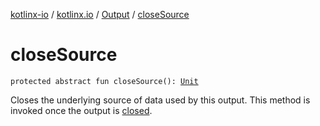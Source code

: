 [kotlinx-io](../../index.md) / [kotlinx.io](../index.md) / [Output](index.md) / [closeSource](./close-source.md)

# closeSource

`protected abstract fun closeSource(): `[`Unit`](https://kotlinlang.org/api/latest/jvm/stdlib/kotlin/-unit/index.html)

Closes the underlying source of data used by this output.
This method is invoked once the output is [closed](close.md).

